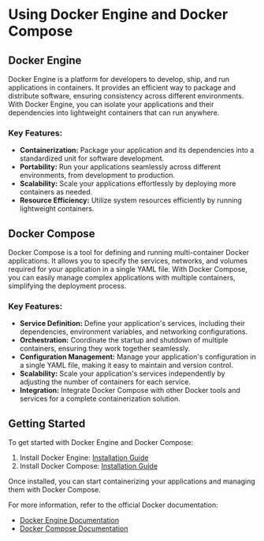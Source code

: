 # Using Docker Engine and Docker Compose

## Docker Engine

Docker Engine is a platform for developers to develop, ship, and run applications in containers. It provides an efficient way to package and distribute software, ensuring consistency across different environments. With Docker Engine, you can isolate your applications and their dependencies into lightweight containers that can run anywhere.

### Key Features:
- **Containerization:** Package your application and its dependencies into a standardized unit for software development.
- **Portability:** Run your applications seamlessly across different environments, from development to production.
- **Scalability:** Scale your applications effortlessly by deploying more containers as needed.
- **Resource Efficiency:** Utilize system resources efficiently by running lightweight containers.

## Docker Compose

Docker Compose is a tool for defining and running multi-container Docker applications. It allows you to specify the services, networks, and volumes required for your application in a single YAML file. With Docker Compose, you can easily manage complex applications with multiple containers, simplifying the deployment process.

### Key Features:
- **Service Definition:** Define your application's services, including their dependencies, environment variables, and networking configurations.
- **Orchestration:** Coordinate the startup and shutdown of multiple containers, ensuring they work together seamlessly.
- **Configuration Management:** Manage your application's configuration in a single YAML file, making it easy to maintain and version control.
- **Scalability:** Scale your application's services independently by adjusting the number of containers for each service.
- **Integration:** Integrate Docker Compose with other Docker tools and services for a complete containerization solution.

## Getting Started

To get started with Docker Engine and Docker Compose:
1. Install Docker Engine: [Installation Guide](https://docs.docker.com/get-docker/)
2. Install Docker Compose: [Installation Guide](https://docs.docker.com/compose/install/)

Once installed, you can start containerizing your applications and managing them with Docker Compose.

For more information, refer to the official Docker documentation:

- [Docker Engine Documentation](https://docs.docker.com/engine/)
- [Docker Compose Documentation](https://docs.docker.com/compose/)

